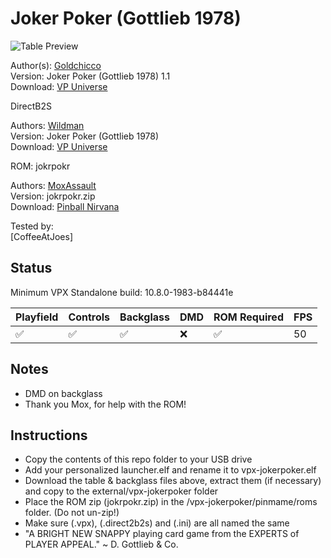 # Joker Poker (Gottlieb 1978)

![Table Preview](https://vpuniverse.com/screenshots/monthly_2021_09/1589957738_JokerPoker(Gottlieb1978)DT.jpg.192fd2d189a97ab5cdddafa4c6c7e20f.jpg)

Author(s): [Goldchicco](https://vpuniverse.com/profile/23579-goldchicco/)  
Version:  Joker Poker (Gottlieb 1978) 1.1  
Download:  [VP Universe](https://vpuniverse.com/files/file/7507-joker-poker-gottlieb-1978/)

DirectB2S

Authors: [Wildman](https://vpuniverse.com/profile/5-wildman/)  
Version: Joker Poker (Gottlieb 1978)  
Download: [VP Universe](https://vpuniverse.com/files/file/3152-joker-poker-gottlieb-1978/)

ROM:  jokrpokr

Authors: [MoxAssault](https://pinballnirvana.com/forums/members/moxassault.47593/)  
Version: jokrpokr.zip  
Download: [Pinball Nirvana](https://pinballnirvana.com/forums/resources/jokrpokr-zip.8427/)

Tested by:  
[CoffeeAtJoes]

## Status 

Minimum VPX Standalone build: 10.8.0-1983-b84441e

| Playfield | Controls | Backglass | DMD | ROM Required | FPS | 
|-----------|----------|-----------|-----|--------------|-----|
| :white_check_mark: | :white_check_mark: | :white_check_mark: | :x: | :white_check_mark: | 50 |

## Notes

- DMD on backglass
- Thank you Mox, for help with the ROM!

## Instructions

- Copy the contents of this repo folder to your USB drive
- Add your personalized launcher.elf and rename it to vpx-jokerpoker.elf
- Download the table & backglass files above, extract them (if necessary) and copy to the external/vpx-jokerpoker folder
- Place the ROM zip (jokrpokr.zip) in the /vpx-jokerpoker/pinmame/roms folder. (Do not un-zip!)
- Make sure (.vpx), (.direct2b2s) and (.ini) are all named the same
- "A BRIGHT NEW SNAPPY playing card game from the EXPERTS of PLAYER APPEAL." ~ D. Gottlieb & Co.
